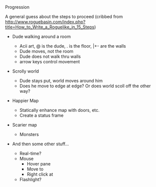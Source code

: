 Progression

A general guess about the steps to proceed (cribbed from http://www.roguebasin.com/index.php?title=How_to_Write_a_Roguelike_in_15_Steps)

* Dude walking around a room
  * Acii art, @ is the dude, . is the floor, |+- are the walls
  * Dude moves, not the room
  * Dude does not walk thru walls
  * arrow keys control movement
  
* Scrolly world
  * Dude stays put, world moves around him
  * Does he move to edge at edge? Or does world scoll off the other way?
  
* Happier Map
  * Statically enhance map with doors, etc.
  * Create a status frame

* Scarier map
  * Monsters
  
* And then some other stuff...
  * Real-time?
  * Mouse
    * Hover pane
    * Move to
    * Right click at
  * Flashlight?
 

